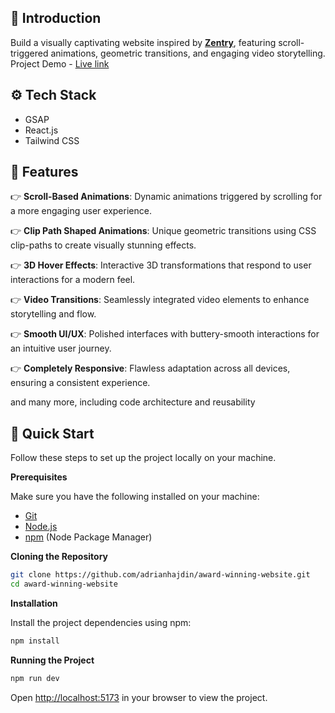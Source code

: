 ## <a name="introduction">🤖 Introduction</a>

Build a visually captivating website inspired by **[Zentry](https://zentry.com/)**, featuring scroll-triggered animations, geometric transitions, and engaging video storytelling.
Project Demo - [Live link](https://luko-pink.vercel.app/)

## <a name="tech-stack">⚙️ Tech Stack</a>

- GSAP
- React.js
- Tailwind CSS

## <a name="features">🔋 Features</a>

👉 **Scroll-Based Animations**: Dynamic animations triggered by scrolling for a more engaging user experience.

👉 **Clip Path Shaped Animations**: Unique geometric transitions using CSS clip-paths to create visually stunning effects.

👉 **3D Hover Effects**: Interactive 3D transformations that respond to user interactions for a modern feel.

👉 **Video Transitions**: Seamlessly integrated video elements to enhance storytelling and flow.

👉 **Smooth UI/UX**: Polished interfaces with buttery-smooth interactions for an intuitive user journey.

👉 **Completely Responsive**: Flawless adaptation across all devices, ensuring a consistent experience.

and many more, including code architecture and reusability

## <a name="quick-start">🤸 Quick Start</a>

Follow these steps to set up the project locally on your machine.

**Prerequisites**

Make sure you have the following installed on your machine:

- [Git](https://git-scm.com/)
- [Node.js](https://nodejs.org/en)
- [npm](https://www.npmjs.com/) (Node Package Manager)

**Cloning the Repository**

```bash
git clone https://github.com/adrianhajdin/award-winning-website.git
cd award-winning-website
```

**Installation**

Install the project dependencies using npm:

```bash
npm install
```

**Running the Project**

```bash
npm run dev
```

Open [http://localhost:5173](http://localhost:5173) in your browser to view the project.
